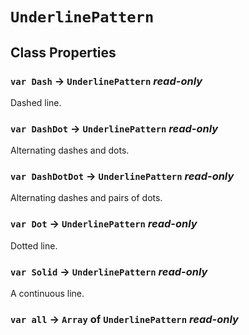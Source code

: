 # `UnderlinePattern`

## Class Properties

### `var Dash` → `UnderlinePattern` _read-only_

Dashed line.   
  


### `var DashDot` → `UnderlinePattern` _read-only_

Alternating dashes and dots.   
  


### `var DashDotDot` → `UnderlinePattern` _read-only_

Alternating dashes and pairs of dots.   
  


### `var Dot` → `UnderlinePattern` _read-only_

Dotted line.   
  


### `var Solid` → `UnderlinePattern` _read-only_

A continuous line.   
  


### `var all` → `Array` of `UnderlinePattern` _read-only_
